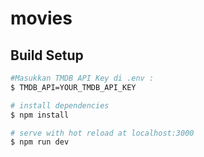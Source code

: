 # movies

## Build Setup

```bash
#Masukkan TMDB API Key di .env :
$ TMDB_API=YOUR_TMDB_API_KEY

# install dependencies
$ npm install

# serve with hot reload at localhost:3000
$ npm run dev
```
